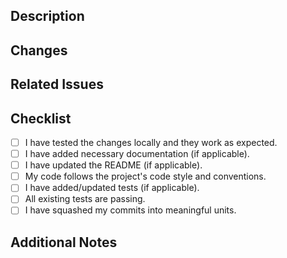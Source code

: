 ## Description
<!--- Describe the changes in this PR and why it's needed. -->
<!--- Reference any related issues if applicable. -->

## Changes
<!--- List out the specific changes introduced in this PR. -->

## Related Issues
<!--- Mention any related issues using GitHub issue linking syntax. -->
<!--- For example: Fixes #123, Resolves #456 -->

## Checklist
<!--- Check all applicable boxes using [x]. -->
- [ ] I have tested the changes locally and they work as expected.
- [ ] I have added necessary documentation (if applicable).
- [ ] I have updated the README (if applicable).
- [ ] My code follows the project's code style and conventions.
- [ ] I have added/updated tests (if applicable).
- [ ] All existing tests are passing.
- [ ] I have squashed my commits into meaningful units.

## Additional Notes
<!--- Add any additional information or context about the PR. -->
